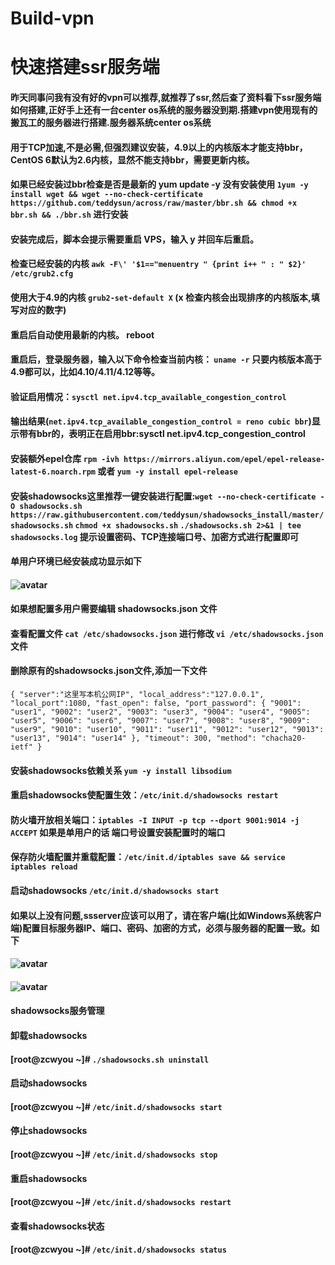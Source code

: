 # Build-vpn
# 快速搭建ssr服务端
#### 昨天同事问我有没有好的vpn可以推荐,就推荐了ssr,然后查了资料看下ssr服务端如何搭建,正好手上还有一台center os系统的服务器没到期.搭建vpn使用现有的搬瓦工的服务器进行搭建.服务器系统center os系统

#### 用于TCP加速,不是必需,但强烈建议安装，4.9以上的内核版本才能支持bbr，CentOS 6默认为2.6内核，显然不能支持bbr，需要更新内核。
#### 如果已经安装过bbr检查是否是最新的 yum update -y 没有安装使用 `1yum -y install wget && wget --no-check-certificate https://github.com/teddysun/across/raw/master/bbr.sh && chmod +x bbr.sh && ./bbr.sh` 进行安装
#### 安装完成后，脚本会提示需要重启 VPS，输入 y 并回车后重启。
#### 检查已经安装的内核 `awk -F\' '$1=="menuentry " {print i++ " : " $2}' /etc/grub2.cfg `
#### 使用大于4.9的内核 `grub2-set-default X` (x 检查内核会出现排序的内核版本,填写对应的数字)
#### 重启后自动使用最新的内核。 reboot
#### 重启后，登录服务器，输入以下命令检查当前内核： `uname -r` 只要内核版本高于4.9都可以，比如4.10/4.11/4.12等等。
#### 验证启用情况：`sysctl net.ipv4.tcp_available_congestion_control`
#### 输出结果(`net.ipv4.tcp_available_congestion_control = reno cubic bbr`)显示带有bbr的，表明正在启用bbr:sysctl net.ipv4.tcp_congestion_control
#### 安装额外epel仓库 `rpm -ivh https://mirrors.aliyun.com/epel/epel-release-latest-6.noarch.rpm` 或者 `yum -y install epel-release`
#### 安装shadowsocks这里推荐一键安装进行配置:`wget --no-check-certificate -O shadowsocks.sh https://raw.githubusercontent.com/teddysun/shadowsocks_install/master/shadowsocks.sh`  `chmod +x shadowsocks.sh`  `./shadowsocks.sh 2>&1 | tee shadowsocks.log` 提示设置密码、TCP连接端口号、加密方式进行配置即可 
#### 单用户环境已经安装成功显示如下
#### ![avatar](http://baidu.com/pic/doge.png)
#### 如果想配置多用户需要编辑 shadowsocks.json 文件
#### 查看配置文件 `cat /etc/shadowsocks.json` 进行修改 `vi /etc/shadowsocks.json` 文件
#### 删除原有的shadowsocks.json文件,添加一下文件

`{
    "server":"这里写本机公网IP",
    "local_address":"127.0.0.1",
    "local_port":1080,
    "fast_open": false,
    "port_password": {
        "9001": "user1",
        "9002": "user2",
        "9003": "user3",
        "9004": "user4",
        "9005": "user5",
        "9006": "user6",
        "9007": "user7",
        "9008": "user8",
        "9009": "user9",
        "9010": "user10",
        "9011": "user11",
        "9012": "user12",
        "9013": "user13",
        "9014": "user14"
    },
    "timeout": 300,
    "method": "chacha20-ietf"
}`


#### 安装shadowsocks依赖关系 `yum -y install libsodium`
#### 重启shadowsocks使配置生效：`/etc/init.d/shadowsocks restart`
#### 防火墙开放相关端口：`iptables -I INPUT -p tcp --dport 9001:9014 -j ACCEPT` 如果是单用户的话 端口号设置安装配置时的端口
#### 保存防火墙配置并重载配置：`/etc/init.d/iptables save && service iptables reload`
#### 启动shadowsocks  `/etc/init.d/shadowsocks start`
#### 如果以上没有问题,ssserver应该可以用了，请在客户端(比如Windows系统客户端)配置目标服务器IP、端口、密码、加密的方式，必须与服务器的配置一致。如下
#### ![avatar](http://baidu.com/pic/doge.png)
#### ![avatar](http://baidu.com/pic/doge.png)
#### shadowsocks服务管理
#### 卸载shadowsocks

#### [root@zcwyou ~]# `./shadowsocks.sh uninstall`
#### 启动shadowsocks

#### [root@zcwyou ~]# `/etc/init.d/shadowsocks start`
#### 停止shadowsocks

#### [root@zcwyou ~]# `/etc/init.d/shadowsocks stop`
#### 重启shadowsocks

#### [root@zcwyou ~]# `/etc/init.d/shadowsocks restart`
#### 查看shadowsocks状态

#### [root@zcwyou ~]# `/etc/init.d/shadowsocks status`


 

